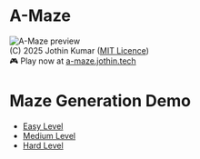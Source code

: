# A-Maze


![A-Maze preview](https://cdn.jothin.tech/img/a-maze.png)
<br>
(C) 2025 Jothin Kumar
([MIT Licence](https://github.com/Jothin-kumar/a-maze/blob/main/LICENSE))
<br>
🎮 Play now at [a-maze.jothin.tech](https://a-maze.jothin.tech)

# Maze Generation Demo
 - [Easy Level](https://joth.in/8e)
 - [Medium Level](https://joth.in/8m)
 - [Hard Level](https://joth.in/8h)
